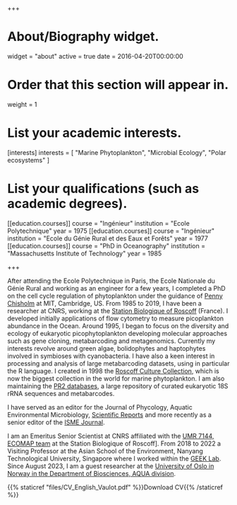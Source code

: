 +++
# About/Biography widget.
widget = "about"
active = true
date = 2016-04-20T00:00:00

# Order that this section will appear in.
weight = 1

# List your academic interests.
[interests]
  interests = [
    "Marine Phytoplankton",
    "Microbial Ecology",
    "Polar ecosystems"
  ]

# List your qualifications (such as academic degrees).
[[education.courses]]
  course = "Ingénieur"
  institution = "Ecole Polytechnique"
  year = 1975
[[education.courses]]
  course = "Ingénieur"
  institution = "Ecole du Génie Rural et des Eaux et Forêts"
  year = 1977
[[education.courses]]
  course = "PhD in Oceanography"
  institution = "Massachusetts Institute of Technology"
  year = 1985

+++

After attending the Ecole Polytechnique in Paris, the Ecole Nationale du Génie Rural and working as an engineer for a few years, I completed a PhD on the cell cycle regulation of phytoplankton under the guidance of [Penny Chisholm](https://www.crafoordprize.se/press_release/the-crafoord-prize-in-biosciences-2019) at MIT, Cambridge, US.  From 1985 to 2019, I have been a researcher at CNRS, working at the [Station Biologique of Roscoff](http://www.sb-roscoff.fr/en) (France). I developed initially applications of flow cytometry to measure picoplankton abundance in the Ocean.  Around 1995, I began to focus on the diversity and ecology of eukaryotic picophytoplankton developing molecular approaches such as gene cloning, metabarcoding and metagenomics.  Currently my interests revolve around green algae, bolidophytes and haptophytes involved in symbioses with cyanobacteria.  I have also a keen interest in processing and analysis of large metabarcoding datasets, using in particular the R language. I created in 1998 the [Roscoff Culture Collection](http://www.roscoff-culture-collection.org/), which is now the biggest collection in the world for marine phytoplankton. I am also maintaining the [PR2 databases](https://pr2-database.org), a large repository of curated eukaryotic 18S rRNA sequences and metabarcodes.

I have served as an editor for the Journal of Phycology, Aquatic Environmental Microbiology, [Scientific Reports](https://www.nature.com/srep/about/editors#ecologyevolutionary) and more recently as a senior editor of the [ISME Journal](https://www.nature.com/ismej/editors).  

I am an Emeritus Senior Scientist at CNRS affiliated with the [UMR 7144, ECOMAP team](https://www.sb-roscoff.fr/en/team-ecomap) at the Station Biologique of Roscoff]. From 2018 to 2022 a Visiting Professor at the Asian School of the Environment, Nanyang Technological University, Singapore where I worked within the [GEEK Lab](https://the-geek-lab.netlify.app). Since August 2023, I am a guest researcher at the [University of Oslo in Norway in the Department of Biosciences, AQUA division](https://www.mn.uio.no/ibv/english/about/organisation/research-sections/aqua/).

{{% staticref "files/CV_English_Vaulot.pdf" %}}Download  CV{{% /staticref %}}
